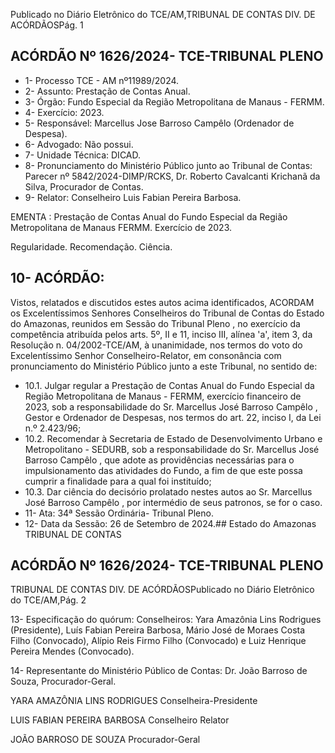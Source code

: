 Publicado  no  Diário  Eletrônico do TCE/AM,TRIBUNAL DE CONTAS DIV. DE ACÓRDÃOSPág. 1

## ACÓRDÃO Nº 1626/2024- TCE-TRIBUNAL PLENO

- 1- Processo TCE - AM nº11989/2024.
- 2- Assunto: Prestação de Contas Anual.
- 3- Órgão: Fundo Especial da Região Metropolitana de Manaus - FERMM.
- 4- Exercício: 2023.
- 5- Responsável: Marcellus Jose Barroso Campêlo (Ordenador de Despesa).
- 6- Advogado: Não possui.
- 7- Unidade Técnica: DICAD.
- 8- Pronunciamento  do  Ministério  Público  junto  ao  Tribunal  de  Contas: Parecer  nº 5842/2024-DIMP/RCKS,  Dr.  Roberto  Cavalcanti  Krichanã  da  Silva,  Procurador  de Contas.
- 9- Relator: Conselheiro Luis Fabian Pereira Barbosa.

EMENTA : Prestação  de  Contas  Anual  do  Fundo Especial  da  Região  Metropolitana  de  Manaus  FERMM. Exercício de 2023.

Regularidade. Recomendação. Ciência.

## 10-  ACÓRDÃO:

Vistos, relatados e discutidos estes autos acima identificados, ACORDAM os Excelentíssimos Senhores Conselheiros do Tribunal de Contas do Estado do Amazonas, reunidos em Sessão do Tribunal Pleno , no exercício da competência atribuída pelos arts. 5º, II e 11, inciso III, alínea 'a', item 3, da Resolução n. 04/2002-TCE/AM, à unanimidade, nos termos do voto do Excelentíssimo Senhor Conselheiro-Relator, em consonância com pronunciamento do Ministério Público junto a este Tribunal, no sentido de:

- 10.1. Julgar regular a  Prestação  de  Contas  Anual  do  Fundo  Especial  da Região  Metropolitana  de  Manaus  -  FERMM,  exercício  financeiro  de 2023,  sob  a  responsabilidade do Sr. Marcellus  José  Barroso Campêlo ,  Gestor e Ordenador de Despesas, nos termos do art. 22, inciso I, da Lei n.º 2.423/96;
- 10.2. Recomendar à  Secretaria  de  Estado de Desenvolvimento Urbano e Metropolitano  -  SEDURB,  sob  a  responsabilidade  do Sr.  Marcellus José Barroso Campêlo , que adote as providências necessárias para o impulsionamento das atividades do Fundo, a fim de que este possa cumprir a finalidade para a qual foi instituído;
- 10.3. Dar  ciência do  decisório  prolatado  nestes  autos ao Sr.  Marcellus José Barroso Campêlo ,  por  intermédio  de  seus  patronos,  se  for  o caso.
- 11-  Ata: 34ª Sessão Ordinária- Tribunal Pleno.
- 12-  Data da Sessão: 26 de Setembro de 2024.## Estado do Amazonas TRIBUNAL DE CONTAS

## ACÓRDÃO Nº 1626/2024- TCE-TRIBUNAL PLENO

TRIBUNAL DE CONTAS DIV. DE ACÓRDÃOSPublicado  no  Diário  Eletrônico do TCE/AM,Pág. 2

13-  Especificação do quórum: Conselheiros: Yara Amazônia Lins Rodrigues (Presidente), Luís  Fabian  Pereira  Barbosa,  Mário  José  de  Moraes  Costa  Filho (Convocado),  Alípio  Reis  Firmo  Filho  (Convocado)  e  Luiz  Henrique  Pereira  Mendes (Convocado).

14-  Representante  do  Ministério  Público  de  Contas: Dr.  João  Barroso  de  Souza, Procurador-Geral.

YARA AMAZÔNIA LINS RODRIGUES Conselheira-Presidente

LUIS FABIAN PEREIRA BARBOSA Conselheiro Relator

JOÃO BARROSO DE SOUZA Procurador-Geral